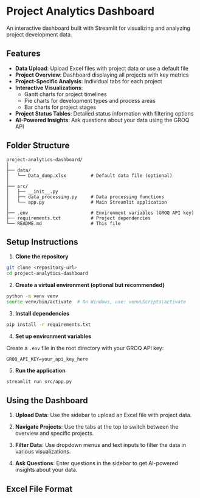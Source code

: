 # Project Analytics Dashboard

An interactive dashboard built with Streamlit for visualizing and analyzing project development data.

## Features

- **Data Upload**: Upload Excel files with project data or use a default file
- **Project Overview**: Dashboard displaying all projects with key metrics
- **Project-Specific Analysis**: Individual tabs for each project
- **Interactive Visualizations**: 
  - Gantt charts for project timelines
  - Pie charts for development types and process areas
  - Bar charts for project stages
- **Project Status Tables**: Detailed status information with filtering options
- **AI-Powered Insights**: Ask questions about your data using the GROQ API

## Folder Structure

```
project-analytics-dashboard/
│
├── data/
│   └── Data_dump.xlsx         # Default data file (optional)
│
├── src/
│   ├── __init__.py
│   ├── data_processing.py     # Data processing functions
│   └── app.py                 # Main Streamlit application
│
├── .env                       # Environment variables (GROQ API key)
├── requirements.txt           # Project dependencies
└── README.md                  # This file
```

## Setup Instructions

1. **Clone the repository**

```bash
git clone <repository-url>
cd project-analytics-dashboard
```

2. **Create a virtual environment (optional but recommended)**

```bash
python -m venv venv
source venv/bin/activate  # On Windows, use: venv\Scripts\activate
```

3. **Install dependencies**

```bash
pip install -r requirements.txt
```

4. **Set up environment variables**

Create a `.env` file in the root directory with your GROQ API key:
```
GROQ_API_KEY=your_api_key_here
```

5. **Run the application**

```bash
streamlit run src/app.py
```

## Using the Dashboard

1. **Upload Data**: Use the sidebar to upload an Excel file with project data.
   
2. **Navigate Projects**: Use the tabs at the top to switch between the overview and specific projects.
   
3. **Filter Data**: Use dropdown menus and text inputs to filter the data in various visualizations.
   
4. **Ask Questions**: Enter questions in the sidebar to get AI-powered insights about your data.

## Excel File Format



